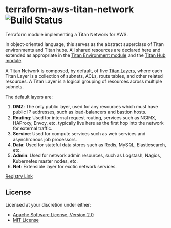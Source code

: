 # terraform-aws-titan-network ![Build Status][build.svg]

Terraform module implementing a Titan Network for AWS.

In object-oriented language, this serves as the abstract superclass of Titan environments and Titan hubs. All shared
resources are declared here and extended as appropriate in the [Titan Environment module][titan-environment] and the 
[Titan Hub module][titan-hub]. 

A Titan Network is composed, by default, of five [Titan Layers][titan-layer], where each Titan Layer is a collection of
subnets, ACLs, route tables, and other related resources. A Titan Layer is a logical grouping of resources across
multiple subnets.

The default layers are:

 1. **DMZ**: The only public layer, used for any resources which must have public IP addresses, such as load-balancers 
    and bastion hosts.
 2. **Routing**: Used for internal request routing, services such as NGINX, HAProxy, Envoy, etc. typically live here as
    the first hop into the network for external traffic.
 3. **Service**: Used for compute services such as web services and asynchronous job processors.
 4. **Data**: Used for stateful data stores such as Redis, MySQL, Elasticsearch, etc.
 5. **Admin**: Used for network admin resources, such as Logstash, Nagios, Kubernetes master nodes, etc.
 6. **Net**: Extensible layer for exotic network services.

[Registry Link][registry]

## License

Licensed at your discretion under either:

 - [Apache Software License, Version 2.0](./LICENSE-APACHE)
 - [MIT License](./LICENSE-MIT)

 [build.svg]: https://github.com/naftulikay/terraform-aws-titan-network/actions/workflows/ci.yml/badge.svg
 [titan-environment]: https://github.com/naftulikay/terraform-aws-titan-environment
 [titan-layer]: https://github.com/naftulikay/terraform-aws-titan-layer 
 [titan-hub]: https://github.com/naftulikay/terraform-aws-titan-hub
 [registry]: https://registry.terraform.io/modules/naftulikay/titan-network/aws/latest